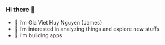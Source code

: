 ### Hi there 👋

- 👋 I’m Gia Viet Huy Nguyen (James)
- 👀 I’m interested in analyzing things and explore new stuffs
- 🌱 I'm building apps
